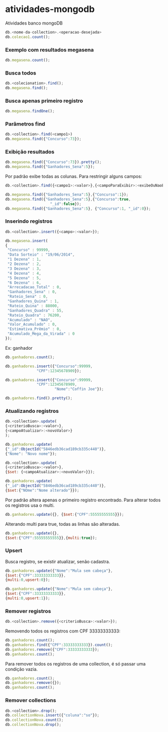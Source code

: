 # atividades-mongodb
Atividades banco mongoDB

```js
db.<nome-da-collection>.<operacao-desejada>
db.colecao1.count();
```

### Exemplo com resultados megasena
```js
db.megasena.count();
```

### Busca todos
```js
db.<colecionation>.find();
db.megasena.find();
```

### Busca apenas primeiro registro
```js
db.megasena.findOne();
```
### Parâmetros find
```js
db.<collection>.find(<campo1>)
db.megasena.find({"Concurso":73});
```

### Exibição resultados
```js
db.megasena.find({"Concurso":73}).pretty();
db.megasena.find({"Ganhadores_Sena":5});
```

Por padrão exibe todas as colunas. Para restringir alguns campos:

```js
db.<collection>.find({<campo1>:<valor>},{<campoParaExibir>:<exibeOuNaoExibe>});

db.megasena.find({"Ganhadores_Sena":5},{"Concurso":1});
db.megasena.find({"Ganhadores_Sena":5},{"Concurso":true,
					"_id":false});
db.megasena.find({"Ganhadores_Sena":5}, {"Concurso":1, "_id":0});
```

### Inserindo registros

```js
db.<collection>.insert({<campo>:<valor>});

db.megasena.insert(
{ 
 "Concurso" : 99999,
 "Data Sorteio" : "19/06/2014",
 "1 Dezena" : 1,
 "2 Dezena" : 2,
 "3 Dezena" : 3,
 "4 Dezena" : 4,
 "5 Dezena" : 5,
 "6 Dezena" : 6,
 "Arrecadacao_Total" : 0,
 "Ganhadores_Sena" : 0,
 "Rateio_Sena" : 0,
 "Ganhadores_Quina" : 1,
 "Rateio_Quina" : 88000,
 "Ganhadores_Quadra" : 55,
 "Rateio_Quadra" : 76200,
 "Acumulado" : "NAO",
 "Valor_Acumulado" : 0,
 "Estimativa_Prêmio" : 0,
 "Acumulado_Mega_da_Virada" : 0
});
```

Ex: ganhador

```js
db.ganhadores.count();

db.ganhadores.insert({"Concurso":99999,
		      "CPF":12345678909});

db.ganhadores.insert({"Concurso":99999,
		      "CPF":12345678909,
                      "Nome":"Coffin Joe"});

db.ganhadores.find().pretty();
```

### Atualizando registros

```js
db.<collection>.update(
{<criterioBusca>:<valor>},
{<campoAtualizar>:<novoValor>}
);

db.ganhadores.update(
{"_id":ObjectId("5846edb36cad189cb335c440")},
{"Nome": "Novo nome"});

db.<collection>.update(
{<criterioBusca>:<valor>},
{$set: {<campoAtualizar>:<novoValor>}});

db.ganhadores.update(
{"_id":ObjectId("5846edb36cad189cb335c440")},
{$set:{"NOme":"Nome alterado"}});
```

Por padrão altera apenas o primeiro registro encontrado. Para alterar todos os registros usa o multi.

```js
db.ganhadores.update({}, {$set:{"CPF":55555555555}});
```

Alterando multi para true, todas as linhas são alteradas.

```js
db.ganhadores.update({},
{$set:{"CPF":55555555555}},{multi:true});
```

### Upsert
Busca registro, se existir atualizar, senão cadastra.

```js
db.ganhadores.update({"Nome":"Mula sem cabeça"},
{$set:{"CPF":33333333333}},
{multi:0,upsert:0});

db.ganhadores.update({"Nome":"Mula sem cabeça"},
{$set:{"CPF":33333333333}},
{multi:0,upsert:1});
```

### Remover registros

```js
db.<collection>.remove({<criterioBusca>:<valor>});
```

Removendo todos os registros com CPF 33333333333:

```js
db.ganhadores.count();
db.ganhadores.find({"CPF":33333333333}).count();
db.ganhadores.remove({"CPF":33333333333});
db.ganhadores.count();
```
Para remover todos os registros de uma collection, é só passar uma condição vazia.

```js
db.ganhadores.count();
db.ganhadores.remove({});
db.ganhadores.count();
```

### Remover collections

```js
db.<collection>.drop();
db.collectionNova.insert({"coluna":"so"});
db.collectionNova.count();
db.collectionNova.drop();
```

